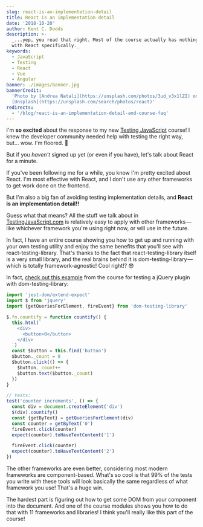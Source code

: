 ```yaml
---
slug: react-is-an-implementation-detail
title: React is an implementation detail
date: '2018-10-20'
author: Kent C. Dodds
description: >-
  _...yep, you read that right. Most of the course actually has nothing to do
  with React specifically._
keywords:
  - JavaScript
  - Testing
  - React
  - Vue
  - Angular
banner: ./images/banner.jpg
bannerCredit:
  'Photo by [Andrea Natali](https://unsplash.com/photos/3ud_v3x1lZI) on
  [Unsplash](https://unsplash.com/search/photos/react)'
redirects:
  - '/blog/react-is-an-implementation-detail-and-course-faq'
---
```


I'm **so excited** about the response to my new
[Testing JavaScript](http://testingjavascript.com/) course! I knew the developer
community needed help with testing the right way, but... wow. I'm floored. 🙏

But if you _haven't_ signed up yet (or even if you have), let's talk about React
for a minute.

If you've been following me for a while, you know I'm pretty excited about
React. I'm most effective with React, and I don't use any other frameworks to
get work done on the frontend.

But I'm also a big fan of avoiding testing implementation details, and **React
is an implementation detail!!**

Guess what that means? All the stuff we talk about in
[TestingJavaScript.com](https://testingjavascript.com/) is relatively easy to
apply with other frameworks — like whichever framework you're using right now,
or will use in the future.

In fact, I have an entire course showing you how to get up and running with your
own testing utility and enjoy the same benefits that you'll see with
react-testing-library. That's thanks to the fact that react-testing-library
itself is a very small library, and the real brains behind it is
dom-testing-library — which is totally framework-agnostic! Cool right!? 😎

In fact,
[check out this example](https://github.com/kentcdodds/dom-testing-library-with-anything/blob/9361a120bc52334968e94a10363bab9724d5dbd3/jquery.test.js)
from the course for testing a jQuery plugin with dom-testing-library:

```js
import 'jest-dom/extend-expect'
import $ from 'jquery'
import {getQueriesForElement, fireEvent} from 'dom-testing-library'

$.fn.countify = function countify() {
  this.html(`  
    <div>  
      <button>0</button>  
    </div>  
  `)
  const $button = this.find('button')
  $button._count = 0
  $button.click(() => {
    $button._count++
    $button.text($button._count)
  })
}

// tests:
test('counter increments', () => {
  const div = document.createElement('div')
  $(div).countify()
  const {getByText} = getQueriesForElement(div)
  const counter = getByText('0')
  fireEvent.click(counter)
  expect(counter).toHaveTextContent('1')

  fireEvent.click(counter)
  expect(counter).toHaveTextContent('2')
})
```

The other frameworks are even better, considering most modern frameworks are
component-based. What's so cool is that 99% of the tests you write with these
tools will look basically the same regardless of what framework you use! That's
a huge win.

The hardest part is figuring out how to get some DOM from your component into
the document. And one of the course modules shows you how to do that with 11
frameworks and libraries! I think you'll really like this part of the course!
